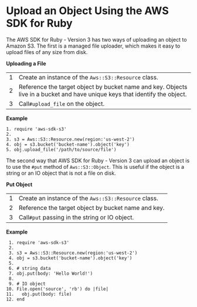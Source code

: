# Upload an Object Using the AWS SDK for Ruby<a name="UploadObjSingleOpRuby"></a>

The AWS SDK for Ruby \- Version 3 has two ways of uploading an object to Amazon S3\. The first is a managed file uploader, which makes it easy to upload files of any size from disk\.


**Uploading a File**  

|  |  | 
| --- |--- |
| 1 | Create an instance of the `Aws::S3::Resource` class\. | 
| 2 |  Reference the target object by bucket name and key\. Objects live in a bucket and have unique keys that identify the object\.  | 
| 3 |  Call`#upload_file` on the object\.  | 

**Example**  

```
1. require 'aws-sdk-s3'
2. 
3. s3 = Aws::S3::Resource.new(region:'us-west-2')
4. obj = s3.bucket('bucket-name').object('key')
5. obj.upload_file('/path/to/source/file')
```

The second way that AWS SDK for Ruby \- Version 3 can upload an object is to use the `#put` method of `Aws::S3::Object`\. This is useful if the object is a string or an IO object that is not a file on disk\.


**Put Object**  

|  |  | 
| --- |--- |
| 1 | Create an instance of the `Aws::S3::Resource` class\. | 
| 2 |  Reference the target object by bucket name and key\.  | 
| 3 |  Call`#put` passing in the string or IO object\.  | 

**Example**  

```
 1. require 'aws-sdk-s3'
 2. 
 3. s3 = Aws::S3::Resource.new(region:'us-west-2')
 4. obj = s3.bucket('bucket-name').object('key')
 5. 
 6. # string data
 7. obj.put(body: 'Hello World!')
 8. 
 9. # IO object
10. File.open('source', 'rb') do |file|
11.   obj.put(body: file)
12. end
```
